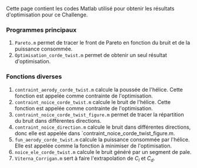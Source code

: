 Cette page contient les codes Matlab utilisé pour obtenir les résultats d'optimisation pour ce Challenge.

### Programmes principaux
1. `Pareto.m` permet de tracer le front de Pareto en fonction du bruit et de la puissance consommée.
2. `Optimisation_corde_twist.m` permet de obtenir un seul résultat d'optimisation.

### Fonctions diverses
1. `contraint_aerody_corde_twist.m` calcule la poussée de l'hélice. Cette fonction est appelée comme contrainte de l'optimisation.
2. `contraint_noice_corde_twist.m` calcule le bruit de l'hélice. Cette fonction est appelée comme contrainte de l'optimisation.
3. `contraint_noice_corde_twist_figure.m` permet de tracer la répartition du bruit dans différentes directions.
4. `contraint_noice_direction.m` calcule le bruit dans différentes directions, donc elle est appelée dans `contraint_noice_corde_twist_figure.m.
5. `fun_aerody_corde_twist.m` calcule la puissance consommée par l'hélice. Elle est appelée comme la fonction à minimiser de l'optimisation.
6. `noice_ele_corde_twist.m` calcule le bruit généré par un segment de pale.
7. `Viterna_Corrigan.m` sert à faire l'extrapolation de $C_l$ et $C_d$.
